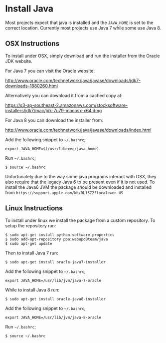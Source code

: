# Install Java

Most projects expect that java is installed and the ``JAVA_HOME`` is set to the correct location.
Currently most projects use Java 7 while some use Java 8.

## OSX Instructions

To install under OSX, simply download and run the installer from the Oracle JDK website.

For Java 7 you can visit the Oracle website:

<http://www.oracle.com/technetwork/java/javase/downloads/jdk7-downloads-1880260.html>

Alternatively you can download it from a cached copy at:

<https://s3-ap-southeast-2.amazonaws.com/stocksoftware-installers/jdk7/mac/jdk-7u79-macosx-x64.dmg>

For Java 8 you can download the installer from:

<http://www.oracle.com/technetwork/java/javase/downloads/index.html>

Add the following snippet to `~/.bashrc`;

    export JAVA_HOME=$(/usr/libexec/java_home)

Run `~/.bashrc`;

    $ source ~/.bashrc

Unfortunately due to the way some java programs interact with OSX, they also require that the legacy Java 6
to be present even if it is not used. To install the Java6 JVM the package should be downloaded and installed
from `https://support.apple.com/kb/DL1572?locale=en_US`

## Linux Instructions

To install under linux we install the package from a custom repository. To setup the repository run:

    $ sudo apt-get install python-software-properties
    $ sudo add-apt-repository ppa:webupd8team/java
    $ sudo apt-get update

Then to install Java 7 run:

    $ sudo apt-get install oracle-java7-installer

Add the following snippet to `~/.bashrc`;

    export JAVA_HOME=/usr/lib/jvm/java-7-oracle

While to install Java 8 run:

    $ sudo apt-get install oracle-java8-installer

Add the following snippet to `~/.bashrc`;

    export JAVA_HOME=/usr/lib/jvm/java-8-oracle

Run `~/.bashrc`;

    $ source ~/.bashrc
